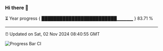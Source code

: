 ### Hi there 👋

⏳ Year progress { █████████████████████████▁▁▁▁▁ } 83.71 %

---

⏰ Updated on Sat, 02 Nov 2024 08:40:55 GMT

![Progress Bar CI](https://github.com/IshwaranRudhara/GIT-ACTION/workflows/Progress%20Bar%20CI/badge.svg)
